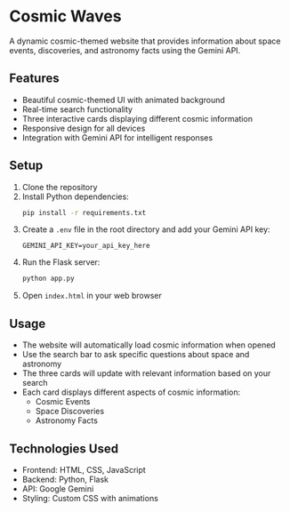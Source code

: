 # Cosmic Waves

A dynamic cosmic-themed website that provides information about space events, discoveries, and astronomy facts using the Gemini API.

## Features

- Beautiful cosmic-themed UI with animated background
- Real-time search functionality
- Three interactive cards displaying different cosmic information
- Responsive design for all devices
- Integration with Gemini API for intelligent responses

## Setup

1. Clone the repository
2. Install Python dependencies:
   ```bash
   pip install -r requirements.txt
   ```
3. Create a `.env` file in the root directory and add your Gemini API key:
   ```
   GEMINI_API_KEY=your_api_key_here
   ```
4. Run the Flask server:
   ```bash
   python app.py
   ```
5. Open `index.html` in your web browser

## Usage

- The website will automatically load cosmic information when opened
- Use the search bar to ask specific questions about space and astronomy
- The three cards will update with relevant information based on your search
- Each card displays different aspects of cosmic information:
  - Cosmic Events
  - Space Discoveries
  - Astronomy Facts

## Technologies Used

- Frontend: HTML, CSS, JavaScript
- Backend: Python, Flask
- API: Google Gemini
- Styling: Custom CSS with animations 
